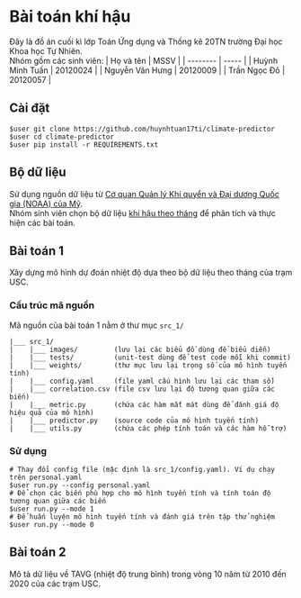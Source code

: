 # Bài toán khí hậu
Đây là đồ án cuối kì lớp Toán Ứng dụng và Thống kê 20TN trường Đại học Khoa học Tự Nhiên.  
Nhóm gồm các sinh viên:
| Họ và tên     | MSSV      |
| --------      | -----     |
| Huỳnh Minh Tuấn | 20120024 |
| Nguyễn Văn Hưng | 20120009 |
| Trần Ngọc Đô    | 20120057 |

## Cài đặt
```shell
$user git clone https://github.com/huynhtuan17ti/climate-predictor
$user cd climate-predictor
$user pip install -r REQUIREMENTS.txt
```

## Bộ dữ liệu
Sử dụng nguồn dữ liệu từ [Cơ quan Quản lý Khí quyển và Đại dương Quốc gia (NOAA) của Mỹ](https://www.ncdc.noaa.gov/cdo-web/datasets).  
Nhóm sinh viên chọn bộ dữ liệu [khí hậu theo tháng](data/) để phân tích và thực hiện các bài toán.

## Bài toán 1
Xây dựng mô hình dự đoán nhiệt độ dựa theo bộ dữ liệu theo tháng của trạm USC.

### Cấu trúc mã nguồn
Mã nguồn của bài toán 1 nằm ở thư mục `src_1/`

```
|___ src_1/
|    |___ images/         (lưu lại các biểu đồ dùng để biểu diễn)
|    |___ tests/          (unit-test dùng để test code mỗi khi commit)
|    |___ weights/        (thư mục lưu lại trọng số của mô hình tuyến tính)
|    |___ config.yaml     (file yaml cấu hình lưu lại các tham số)
|    |___ correlation.csv (file csv lưu lại độ tương quan giữa các biến)
|    |___ metric.py       (chứa các hàm mất mát dùng để đánh giá độ hiệu quả của mô hình)
|    |___ predictor.py    (source code của mô hình tuyến tính)
|    |___ utils.py        (chứa các phép tính toán và các hàm hỗ trợ)
```

### Sử dụng
```shell
# Thay đổi config file (mặc định là src_1/config.yaml). Ví dụ chạy trên personal.yaml
$user run.py --config personal.yaml 
# Để chọn các biến phù hợp cho mô hình tuyến tính và tính toán độ tương quan giữa các biến
$user run.py --mode 1
# Để huấn luyện mô hình tuyến tính và đánh giá trên tập thử nghiệm
$user run.py --mode 0
```

## Bài toán 2
Mô tả dữ liệu về TAVG (nhiệt độ trung bình) trong vòng 10 năm từ 2010 đến 2020 của các trạm USC.